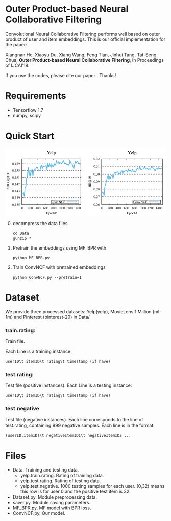 # Outer Product-based Neural Collaborative Filtering

Convolutional Neural Collaborative Filtering performs well based on outer product of user and item embeddings. This is our official implementation for the paper: 

Xiangnan He, Xiaoyu Du, Xiang Wang, Feng Tian, Jinhui Tang, Tat-Seng Chua, **Outer Product-based Neural Collaborative Filtering**, In Proceedings of IJCAI'18.

If you use the codes, please cite our paper . Thanks!

# Requirements

- Tensorflow 1.7
- numpy, scipy

# Quick Start

![figure.png](./figure.png)

0. decompress the data files.
    ```
    cd Data
    gunzip *
    ```

1. Pretrain the embeddings using MF_BPR with

    ```
    python MF_BPR.py
    ```

2. Train ConvNCF with pretrained embeddings

    ```
    python ConvNCF.py --pretrain=1
    ```


# Dataset


We provide three processed datasets: Yelp(yelp), MovieLens 1 Million (ml-1m) and Pinterest (pinterest-20) in Data/

### train.rating:

Train file.

Each Line is a training instance: 

`userID\t itemID\t rating\t timestamp (if have)`

### test.rating:

Test file (positive instances).
Each Line is a testing instance: 

`userID\t itemID\t rating\t timestamp (if have)`

### test.negative

Test file (negative instances).
Each line corresponds to the line of test.rating, containing 999 negative samples.
Each line is in the format: 

`(userID,itemID)\t negativeItemID1\t negativeItemID2 ...`

# Files

- Data. Training and testing data.
    - yelp.train.rating. Rating of training data.
    - yelp.test.rating. Rating of testing data.
    - yelp.test.negative. 1000 testing samples for each user. (0,32) means this row is for user 0 and the positive test item is 32.
- Dataset.py. Module preprocessing data.
- saver.py. Module saving parameters.
- MF_BPR.py. MF model with BPR loss.
- ConvNCF.py. Our model.
